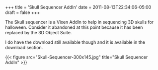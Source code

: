 +++
title = 'Skull Sequencer AddIn'
date = 2011-08-13T22:34:06-05:00
draft = false
+++

The Skull sequencer is a Vixen AddIn to help in sequencing 3D skulls for halloween.  Consider it abandoned at this point because it has been replaced by the 3D Object Suite.

I do have the download still available though and it is available in the download section.

{{< figure src="Skull-Sequencer-300x145.jpg" title="Skull Sequencer AddIn" >}}

